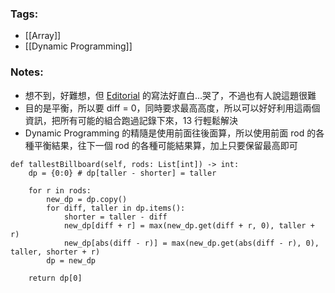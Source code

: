 ### Tags:
- [[Array]]
- [[Dynamic Programming]]
### Notes:
- 想不到，好難想，但 [Editorial](https://leetcode.com/problems/tallest-billboard/editorial/) 的寫法好直白...哭了，不過也有人說這題很難
- 目的是平衡，所以要 diff = 0，同時要求最高高度，所以可以好好利用這兩個資訊，把所有可能的組合跑過記錄下來，13 行輕鬆解決
- Dynamic Programming 的精隨是使用前面往後面算，所以使用前面 rod 的各種平衡結果，往下一個 rod 的各種可能結果算，加上只要保留最高即可
```python=
def tallestBillboard(self, rods: List[int]) -> int:
    dp = {0:0} # dp[taller - shorter] = taller

    for r in rods:
        new_dp = dp.copy()
        for diff, taller in dp.items():
            shorter = taller - diff
            new_dp[diff + r] = max(new_dp.get(diff + r, 0), taller + r)
            new_dp[abs(diff - r)] = max(new_dp.get(abs(diff - r), 0), taller, shorter + r)
        dp = new_dp

    return dp[0]
```

